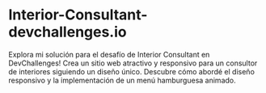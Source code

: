 # Interior-Consultant-devchallenges.io
Explora mi solución para el desafío de Interior Consultant en DevChallenges! Crea un sitio web atractivo y responsivo para un consultor de interiores siguiendo un diseño único. Descubre cómo abordé el diseño responsivo y la implementación de un menú hamburguesa animado.
